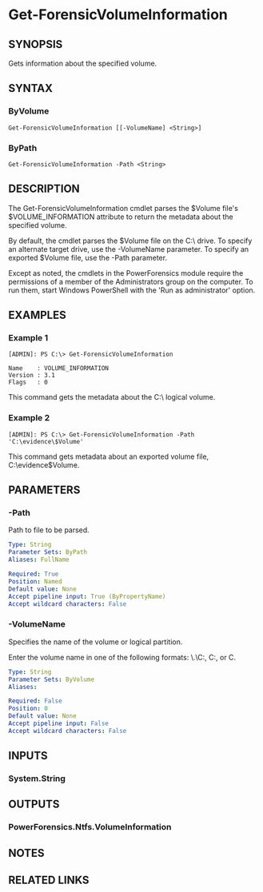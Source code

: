 # Get-ForensicVolumeInformation

## SYNOPSIS
Gets information about the specified volume.

## SYNTAX

### ByVolume
```
Get-ForensicVolumeInformation [[-VolumeName] <String>]
```

### ByPath
```
Get-ForensicVolumeInformation -Path <String>
```

## DESCRIPTION
The Get-ForensicVolumeInformation cmdlet parses the $Volume file&apos;s $VOLUME_INFORMATION attribute to return the metadata about the specified volume.

By default, the cmdlet parses the $Volume file on the C:\ drive. To specify an alternate target drive, use the -VolumeName parameter. To specify an exported $Volume file, use the -Path parameter.

Except as noted, the cmdlets in the PowerForensics module require the permissions of a member of the Administrators group on the computer. To run them, start Windows PowerShell with the 'Run as administrator' option.

## EXAMPLES

### Example 1
```
[ADMIN]: PS C:\> Get-ForensicVolumeInformation

Name    : VOLUME_INFORMATION
Version : 3.1
Flags   : 0
```

This command gets the metadata about the C:\ logical volume.

### Example 2
```
[ADMIN]: PS C:\> Get-ForensicVolumeInformation -Path 'C:\evidence\$Volume'
```

This command gets metadata about an exported volume file, C:\evidence\$Volume.

## PARAMETERS

### -Path
Path to file to be parsed.

```yaml
Type: String
Parameter Sets: ByPath
Aliases: FullName

Required: True
Position: Named
Default value: None
Accept pipeline input: True (ByPropertyName)
Accept wildcard characters: False
```

### -VolumeName
Specifies the name of the volume or logical partition.

Enter the volume name in one of the following formats: \\.\C:, C:, or C.

```yaml
Type: String
Parameter Sets: ByVolume
Aliases: 

Required: False
Position: 0
Default value: None
Accept pipeline input: False
Accept wildcard characters: False
```

## INPUTS

### System.String


## OUTPUTS

### PowerForensics.Ntfs.VolumeInformation

## NOTES

## RELATED LINKS

